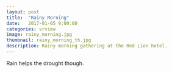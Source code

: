 ```yaml
---
layout: post
title:  "Rainy Morning"
date:   2017-01-05 9:00:00
categories: vrview
image: rainy_morning.jpg
thumbnail: rainy_morning_th.jpg
description: Rainy morning gathering at the Red Lion hotel.
---
```

Rain helps the drought though.